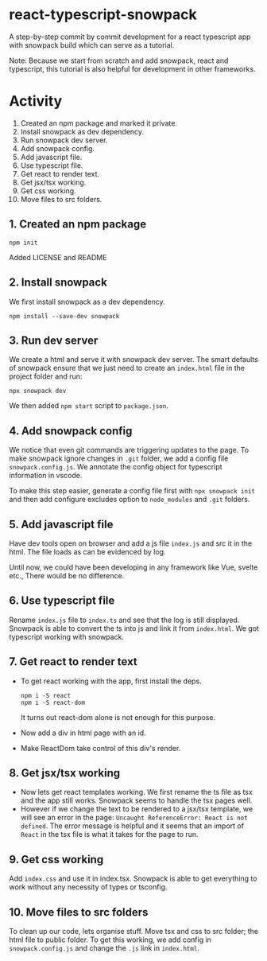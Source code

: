 # react-typescript-snowpack

A step-by-step commit by commit development for a react typescript app with snowpack build which can serve as a tutorial.

Note: Because we start from scratch and add snowpack, react and typescript, this tutorial is also helpful for development in other frameworks.

# Activity

1. Created an npm package and marked it private.
2. Install snowpack as dev dependency.
3. Run snowpack dev server.
4. Add snowpack config.
5. Add javascript file.
6. Use typescript file.
7. Get react to render text.
8. Get jsx/tsx working.
9. Get css working.
10. Move files to src folders.

## 1. Created an npm package


```
npm init
```

Added LICENSE and README

## 2. Install snowpack

We first install snowpack as a dev dependency.

```
npm install --save-dev snowpack
```

## 3. Run dev server

We create a html and serve it with snowpack dev server. The smart defaults of snowpack ensure that we just need to create an `index.html` file in the project folder and run:

```
npx snowpack dev
```

We then added `npm start` script to `package.json`.

## 4. Add snowpack config
We notice that even git commands are triggering updates to the page. To make snowpack ignore changes in `.git` folder, we add a config file `snowpack.config.js`. We annotate the config object for typescript information in vscode.

To make this step easier, generate a config file first with `npx snowpack init` and then add configure excludes option to `node_modules` and `.git` folders.

## 5. Add javascript file
Have dev tools open on browser and add a js file `index.js` and src it in the html. The file loads as can be evidenced by log.

Until now, we could have been developing in any framework like Vue, svelte etc., There would be no difference.

## 6. Use typescript file
Rename `index.js` file to `index.ts` and see that the log is still displayed. Snowpack is able to convert the ts into js and link it from `index.html`. We got typescript working with snowpack.


## 7. Get react to render text
* To get react working with the app, first install the deps.

    ```
    npm i -S react
    npm i -S react-dom
    ```
    It turns out react-dom alone is not enough for this purpose.

* Now add a div in html page with an id.
* Make ReactDom take control of this div's render.

## 8. Get jsx/tsx working

* Now lets get react templates working. We first rename the ts file as tsx and the app still works. Snowpack seems to handle the tsx pages well.
* However if we change the text to be rendered to a jsx/tsx template, we will see an error in the page: `Uncaught ReferenceError: React is not defined`. The error message is helpful and it seems that an import of `React` in the tsx file is what it takes for the page to run.


## 9. Get css working

Add `index.css` and use it in index.tsx. Snowpack is able to get everything to work without any necessity of types or tsconfig.


## 10. Move files to src folders

To clean up our code, lets organise stuff. Move tsx and css to src folder; the html file to public folder. To get this working, we add config in `snowpack.config.js` and change the `.js` link in `index.html`.
